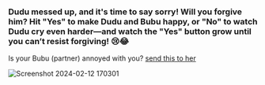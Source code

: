 ### Dudu messed up, and it's time to say sorry! Will you forgive him? Hit "Yes" to make Dudu and Bubu happy, or "No" to watch Dudu cry even harder—and watch the "Yes" button grow until you can’t resist forgiving! 😢😂

Is your Bubu (partner) annoyed with you? 
[send this to her](https://bubu-please.netlify.app)

![Screenshot 2024-02-12 170301](https://github.com/amanr-dev/bubu-dudu/assets/124811276/a1f9a372-2d19-4084-9ef6-e34bbbd11dfe)
